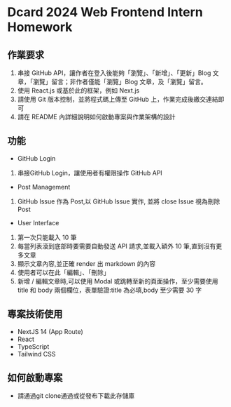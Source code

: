 # Dcard 2024 Web Frontend Intern Homework

## 作業要求
1. 串接 GitHub API，讓作者在登入後能夠「瀏覽」、「新增」、「更新」Blog 文章，「瀏覽」留言；非作者僅能「瀏覽」Blog 文章，及「瀏覽」留言。
2. 使用 React.js 或基於此的框架，例如 Next.js
3. 請使用 Git 版本控制，並將程式碼上傳至 GitHub 上，作業完成後繳交連結即可
4. 請在 README 內詳細說明如何啟動專案與作業架構的設計

## 功能
- GitHub Login
1. 串接GitHub Login，讓使用者有權限操作 GitHub API

- Post Management
1. GitHub Issue 作為 Post,以 GitHub Issue 實作, 並將 close Issue 視為刪除 Post

- User Interface
1. 第一次只能載入 10 筆
2. 每當列表滾到底部時要需要自動發送 API 請求,並載入額外 10 筆,直到沒有更多文章
3. 顯示文章內容,並正確 render 出 markdown 的內容
4. 使用者可以在此「編輯」、「刪除」
5. 新增 / 編輯文章時,可以使用 Modal 或跳轉至新的頁面操作，至少需要使用 title 和 body 兩個欄位，表單驗證:title 為必填,body 至少需要 30 字

## 專案技術使用
- NextJS 14 (App Route)
- React
- TypeScript
- Tailwind CSS

## 如何啟動專案
- 請通過git clone通過或從發布下載此存儲庫
